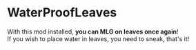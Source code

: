 # WaterProofLeaves

With this mod installed, **you can MLG on leaves once again**!
<br>
If you wish to place water in leaves, you need to sneak, that's it!